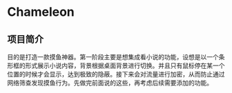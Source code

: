 # Chameleon
## 项目简介
目的是打造一款摸鱼神器。第一阶段主要是想集成看小说的功能，设想是以一个条形框的形式展示小说内容，背景根据桌面背景进行切换。并且只有鼠标停在某一个位置的时候才会显示，达到极致的隐蔽。接下来会对流量进行加密，从而防止通过网络筛查发现摸鱼行为。先做完前面说的这些，再考虑后续需要添加的功能。
